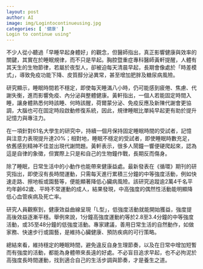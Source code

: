 ```yaml
---
layout: post
author: AI
image: img/Logintocontinueusing.jpg
categories: [ '健康' ]
Login to continue using"
---
```

不少人從小聽過「早睡早起身體好」的觀念，但醫師指出，真正影響健康與效率的關鍵，其實在於睡眠規律，而不只是早起。胸腔暨重症專科醫師黃軒提醒，人體有其天生的生物節律，若屬於夜型人，卻被迫每天清晨早起，長期會像處於「時差模式」，導致免疫功能下降、皮質醇分泌異常，甚至增加肥胖及糖尿病風險。  

研究顯示，睡眠時間若不穩定，即使每天睡滿八小時，仍可能感到疲倦、焦慮、代謝失衡，進而影響免疫、內分泌與整體健康。黃軒指出，一個人若能固定時間入睡，讓身體熟悉何時該睡、何時該醒，荷爾蒙分泌、免疫反應及新陳代謝會更協調，大腦也可在固定時段啟動修復系統，因此，規律睡眠比單純早起更有助於提升記憶力與專注力。  

在一項針對61名大學生的研究中，持續一個月保持固定睡眠時間的受試者，記憶與注意力表現提升達20%；相對地，睡眠不穩定的受試者，即使睡眠時數充足，依舊感到精神不佳並出現代謝問題。黃軒表示，很多人鬧鐘一響便硬爬起來，認為這是自律的象徵，但實際上只是和自己的生物鐘作戰，長期反而傷身。  

除了睡眠，日常生活中的小動作也能帶來健康益處。最新發表在《循環》期刊的研究指出，即使沒有長時間運動，只需每天進行累積三分鐘的中等強度活動，例如快速走路、擦地板或園藝等，便能顯著降低心臟病風險。該研究追蹤逾2萬4千名平均年齡62歲、平時不常運動的成人，結果發現，中高強度的偶然性活動能明顯降低心血管疾病及死亡率。  

研究人員觀察到，健康效益曲線呈現「L型」，低強度活動就能開始獲益，強度提高後效益逐漸平穩。舉例來說，1分鐘高強度運動約等於2.8至3.4分鐘的中等強度活動，或35至48分鐘的低強度活動。專家建議，善用日常生活的自然動作，如做家務、快速步行或園藝，是維持心臟健康、預防疾病的可行策略。  

總結來看，維持穩定的睡眠時間，避免違反自身生理節奏，以及在日常中增加短暫而有強度的活動，都能為身體帶來長遠的好處。不必盲目追求早起，也不必拘泥於高強度長時間運動，找到適合自己的生活步調與節奏，才是養生之道。